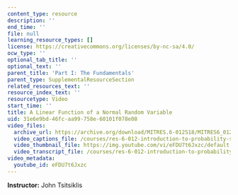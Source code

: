```yaml
---
content_type: resource
description: ''
end_time: ''
file: null
learning_resource_types: []
license: https://creativecommons.org/licenses/by-nc-sa/4.0/
ocw_type: ''
optional_tab_title: ''
optional_text: ''
parent_title: 'Part I: The Fundamentals'
parent_type: SupplementalResourceSection
related_resources_text: ''
resource_index_text: ''
resourcetype: Video
start_time: ''
title: A Linear Function of a Normal Random Variable
uid: 31e6e9bd-46fc-aa99-758e-60101f078e08
video_files:
  archive_url: https://archive.org/download/MITRES.6-012S18/MITRES6_012S18_L11-04_300k.mp4
  video_captions_file: /courses/res-6-012-introduction-to-probability-spring-2018/f3bf14358421547f9b5a71a2840d4799_eFDU7t6Jxzc.vtt
  video_thumbnail_file: https://img.youtube.com/vi/eFDU7t6Jxzc/default.jpg
  video_transcript_file: /courses/res-6-012-introduction-to-probability-spring-2018/50170260886db19ee8b0511d303f8f30_eFDU7t6Jxzc.pdf
video_metadata:
  youtube_id: eFDU7t6Jxzc
---
```


**Instructor:** John Tsitsiklis

